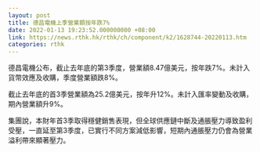 ```yaml
---
layout: post
title: 德昌電機上季營業額按年跌7%
date: 2022-01-13 19:23:52.000000000 +08:00
link: https://news.rthk.hk/rthk/ch/component/k2/1628744-20220113.htm
categories: rthk
---
```


德昌電機公布，截止去年底的第3季度，營業額8.47億美元，按年跌7%。未計入貨幣效應及收購，季度營業額跌8%。

截止去年底的首3季營業額為25.2億美元，按年升12%。未計入匯率變動及收購，期內營業額升9%。

集團說，本財年首3季取得穩健銷售表現，但全球供應鏈中斷及通脹壓力導致盈利受壓，一直延至第3季度，已實行不同方案減低影響，短期內通脹壓力仍會為營業溢利帶來顯著壓力。
